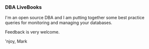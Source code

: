 ### DBA LiveBooks

I'm an open source DBA and I am putting together some best practice queries for monitoring and managing your databases.

Feedback is very welcome.

'njoy,
Mark

